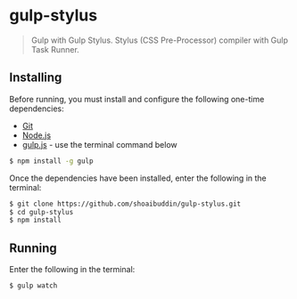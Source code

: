 # gulp-stylus
> Gulp with Gulp Stylus. Stylus (CSS Pre-Processor) compiler with Gulp Task Runner.


## Installing
Before running, you must install and configure the following one-time dependencies:

* [Git](http://git-scm.com/)
* [Node.js](http://nodejs.org/)
* [gulp.js](http://gulpjs.com/) - use the terminal command below
```bash
$ npm install -g gulp
```

Once the dependencies have been installed, enter the following in the terminal:
```bash
$ git clone https://github.com/shoaibuddin/gulp-stylus.git
$ cd gulp-stylus
$ npm install
```


## Running
Enter the following in the terminal:
```bash
$ gulp watch
``` 